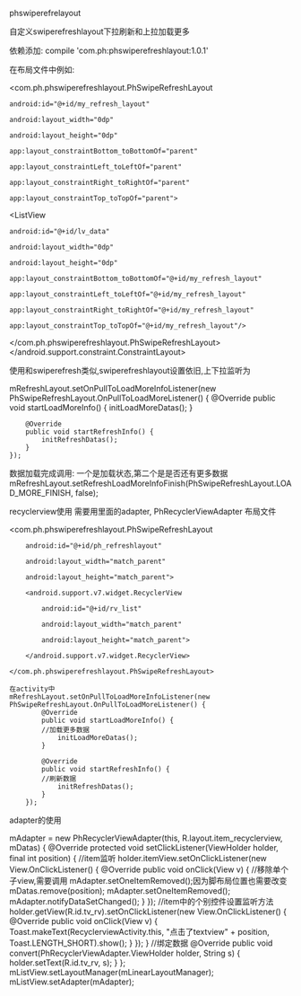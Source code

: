 phswiperefrelayout

自定义swiperefreshlayout下拉刷新和上拉加载更多

依赖添加: compile 'com.ph:phswiperefreshlayout:1.0.1'

在布局文件中例如:

<com.ph.phswiperefreshlayout.PhSwipeRefreshLayout

    android:id="@+id/my_refresh_layout"
    
    android:layout_width="0dp"
    
    android:layout_height="0dp"
    
    app:layout_constraintBottom_toBottomOf="parent"
    
    app:layout_constraintLeft_toLeftOf="parent"
    
    app:layout_constraintRight_toRightOf="parent"
    
    app:layout_constraintTop_toTopOf="parent">
    
<ListView

    android:id="@+id/lv_data"
    
    android:layout_width="0dp"
    
    android:layout_height="0dp"
    
    app:layout_constraintBottom_toBottomOf="@+id/my_refresh_layout"
    
    app:layout_constraintLeft_toLeftOf="@+id/my_refresh_layout"
    
    app:layout_constraintRight_toRightOf="@+id/my_refresh_layout"
    
    app:layout_constraintTop_toTopOf="@+id/my_refresh_layout"/>
    
</com.ph.phswiperefreshlayout.PhSwipeRefreshLayout>
</android.support.constraint.ConstraintLayout>

使用和swiperefresh类似,swiperefreshlayout设置依旧,上下拉监听为

mRefreshLayout.setOnPullToLoadMoreInfoListener(new PhSwipeRefreshLayout.OnPullToLoadMoreListener() { @Override public void startLoadMoreInfo() { initLoadMoreDatas(); }

        @Override
        public void startRefreshInfo() {
            initRefreshDatas();
        }
    });
数据加载完成调用: 一个是加载状态,第二个是是否还有更多数据 mRefreshLayout.setRefreshLoadMoreInfoFinish(PhSwipeRefreshLayout.LOAD_MORE_FINISH, false);


recyclerview使用 需要用里面的adapter, PhRecyclerViewAdapter
布局文件

<com.ph.phswiperefreshlayout.PhSwipeRefreshLayout

        android:id="@+id/ph_refreshlayout"
        
        android:layout_width="match_parent"
        
        android:layout_height="match_parent">
        
        <android.support.v7.widget.RecyclerView
        
            android:id="@+id/rv_list"
            
            android:layout_width="match_parent"
            
            android:layout_height="match_parent">

        </android.support.v7.widget.RecyclerView>
        
    </com.ph.phswiperefreshlayout.PhSwipeRefreshLayout>
    
    在activity中
    mRefreshLayout.setOnPullToLoadMoreInfoListener(new PhSwipeRefreshLayout.OnPullToLoadMoreListener() {
            @Override
            public void startLoadMoreInfo() {
            //加载更多数据
                initLoadMoreDatas();
            }

            @Override
            public void startRefreshInfo() {
            //刷新数据
                initRefreshDatas();
            }
        });

adapter的使用

mAdapter = new PhRecyclerViewAdapter<String>(this, R.layout.item_recyclerview, mDatas) {
            @Override
            protected void setClickListener(ViewHolder holder, final int position) {
            //item监听
                holder.itemView.setOnClickListener(new View.OnClickListener() {
                    @Override
                    public void onClick(View v) {
                    //移除单个子view,需要调用 mAdapter.setOneItemRemoved();因为脚布局位置也需要改变
                        mDatas.remove(position);
                        mAdapter.setOneItemRemoved();
                        mAdapter.notifyDataSetChanged();
                    }
                });
                //item中的个别控件设置监听方法
                holder.getView(R.id.tv_rv).setOnClickListener(new View.OnClickListener() {
                    @Override
                    public void onClick(View v) {
                        Toast.makeText(RecyclerviewActivity.this, "点击了textview" + position, Toast.LENGTH_SHORT).show();
                    }
                });
            }
            //绑定数据
            @Override
            public void convert(PhRecyclerViewAdapter.ViewHolder holder, String s) {
                holder.setText(R.id.tv_rv, s);
            }
        };
        mListView.setLayoutManager(mLinearLayoutManager);
        mListView.setAdapter(mAdapter);

